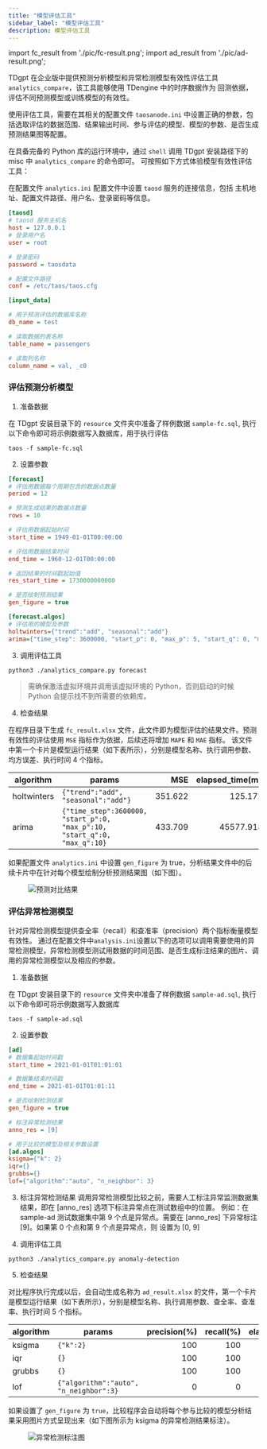 ```yaml
---
title: "模型评估工具"
sidebar_label: "模型评估工具"
description: 模型评估工具
---
```


import fc_result from './pic/fc-result.png';
import ad_result from './pic/ad-result.png';

TDgpt 在企业版中提供预测分析模型和异常检测模型有效性评估工具 `analytics_compare`，该工具能够使用 TDengine 中的时序数据作为
回测依据，评估不同预测模型或训练模型的有效性。

使用评估工具，需要在其相关的配置文件 `taosanode.ini` 中设置正确的参数，包括选取评估的数据范围、结果输出时间、参与评估的模型、模型的参数、是否生成预测结果图等配置。

在具备完备的 Python 库的运行环境中，通过 `shell` 调用 TDgpt 安装路径下的 misc 中 `analytics_compare` 的命令即可。
可按照如下方式体验模型有效性评估工具：

在配置文件 `analytics.ini` 配置文件中设置 `taosd` 服务的连接信息，包括 主机地址、配置文件路径、用户名、登录密码等信息。

```ini
[taosd]
# taosd 服务主机名
host = 127.0.0.1
# 登录用户名
user = root

# 登录密码
password = taosdata

# 配置文件路径
conf = /etc/taos/taos.cfg

[input_data]

# 用于预测评估的数据库名称
db_name = test

# 读取数据的表名称
table_name = passengers

# 读取列名称
column_name = val, _c0
```

### 评估预测分析模型


1. 准备数据

在 TDgpt 安装目录下的 `resource` 文件夹中准备了样例数据 `sample-fc.sql`, 执行以下命令即可将示例数据写入数据库，用于执行评估
```shell
taos -f sample-fc.sql
```

2. 设置参数
```ini
[forecast]
# 评估用数据每个周期包含的数据点数量
period = 12

# 预测生成结果的数据点数量
rows = 10

# 评估用数据起始时间
start_time = 1949-01-01T00:00:00

# 评估用数据结束时间
end_time = 1960-12-01T00:00:00

# 返回结果的时间戳起始值
res_start_time = 1730000000000

# 是否绘制预测结果
gen_figure = true

[forecast.algos]
# 评估用的模型及参数
holtwinters={"trend":"add", "seasonal":"add"}
arima={"time_step": 3600000, "start_p": 0, "max_p": 5, "start_q": 0, "max_q": 5}
```

3. 调用评估工具
```shell
python3 ./analytics_compare.py forecast
```

> 需确保激活虚拟环境并调用该虚拟环境的 Python，否则启动的时候 Python 会提示找不到所需要的依赖库。


4. 检查结果

在程序目录下生成 `fc_result.xlsx` 文件，此文件即为模型评估的结果文件。预测有效性的评估使用 `MSE` 指标作为依据，后续还将增加 `MAPE` 和 `MAE` 指标。
该文件中第一个卡片是模型运行结果（如下表所示），分别是模型名称、执行调用参数、均方误差、执行时间 4 个指标。

| algorithm   | params                                                                    |     MSE | elapsed_time(ms.) |
| ----------- | ------------------------------------------------------------------------- |--------:|------------------:|
| holtwinters | `{"trend":"add", "seasonal":"add"}`                                       | 351.622 |          125.1721 |
| arima       | `{"time_step":3600000, "start_p":0, "max_p":10, "start_q":0, "max_q":10}` | 433.709 |        45577.9187 |

如果配置文件 `analytics.ini` 中设置 `gen_figure` 为 true，分析结果文件中的后续卡片中在针对每个模型绘制分析预测结果图（如下图）。

<figure style={{textAlign:"center"}}>
<img src={fc_result} alt="预测对比结果"/>
</figure>


### 评估异常检测模型

针对异常检测模型提供查全率（recall）和查准率（precision）两个指标衡量模型有效性。
通过在配置文件中`analysis.ini`设置以下的选项可以调用需要使用的异常检测模型，异常检测模型测试用数据的时间范围、是否生成标注结果的图片、调用的异常检测模型以及相应的参数。


1. 准备数据

在 TDgpt 安装目录下的 `resource` 文件夹中准备了样例数据 `sample-ad.sql`, 执行以下命令即可将示例数据写入数据库
```shell
taos -f sample-ad.sql
```

2. 设置参数

```ini
[ad]
# 数据集起始时间戳
start_time = 2021-01-01T01:01:01

# 数据集结束时间戳
end_time = 2021-01-01T01:01:11

# 是否绘制检测结果
gen_figure = true

# 标注异常检测结果
anno_res = [9]

# 用于比较的模型及相关参数设置
[ad.algos]
ksigma={"k": 2}
iqr={}
grubbs={}
lof={"algorithm":"auto", "n_neighbor": 3}
```

3. 标注异常检测结果
   调用异常检测模型比较之前，需要人工标注异常监测数据集结果，即在 [anno_res] 选项下标注异常点在测试数组中的位置。
   例如：在 sample-ad 测试数据集中第 9 个点是异常点。需要在 [anno_res] 下异常标注 [9]。如果第 0 个点和第 9 个点是异常点，则
   设置为 [0, 9]


4. 调用评估工具
```shell
python3 ./analytics_compare.py anomaly-detection
```
5. 检查结果

对比程序执行完成以后，会自动生成名称为 `ad_result.xlsx` 的文件，第一个卡片是模型运行结果（如下表所示），分别是模型名称、执行调用参数、查全率、查准率、执行时间 5 个指标。

| algorithm | params                                 | precision(%) | recall(%) | elapsed_time(ms.) |
| --------- | -------------------------------------- |-------------:|----------:|------------------:|
| ksigma    | `{"k":2}`                              |          100 |       100 |             0.453 |
| iqr       | `{}`                                   |          100 |       100 |             2.727 |
| grubbs    | `{}`                                   |          100 |       100 |             2.811 |
| lof       | `{"algorithm":"auto", "n_neighbor":3}` |            0 |         0 |             4.660 |

如果设置了 `gen_figure` 为 `true`，比较程序会自动将每个参与比较的模型分析结果采用图片方式呈现出来（如下图所示为 ksigma 的异常检测结果标注）。

<figure style={{textAlign:"center"}}>
<img src={ad_result} alt="异常检测标注图"/>
</figure>
